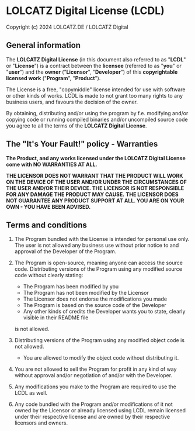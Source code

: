 # LOLCATZ Digital License (LCDL)
Copyright (c) 2024 LOLCATZ.DE / LOLCATZ Digital

## General information
The **LOLCATZ Digital License** (in this document also referred to as "**LCDL**" or "**License**") is a contract between the **licensee** (referred to as "**you**" or "**user**")
and the **owner** ("**Licensor**", "**Developer**") of this **copyrightable licensed work** ("**Program**", "**Product**").

The License is a free, "copymiddle" license intended for use with software or other kinds of works. LCDL is made to not grant too many rights to any business users, and favours the decision of the owner.

By obtaining, distributing and/or using the program by f.e. modifying and/or copying code or running compiled binaries and/or uncompiled source code you agree to all the terms of the **LOLCATZ Digital License**.

## The "It's Your Fault!" policy - Warranties
**The Product, and any works licensed under the LOLCATZ Digital License come with NO WARRANTIES AT ALL.**

**THE LICENSOR DOES NOT WARRANT THAT THE PRODUCT WILL WORK ON THE DEVICE OF THE USER AND/OR UNDER THE CIRCUMSTANCES OF THE USER AND/OR THEIR DEVICE. THE LICENSOR IS NOT RESPONSIBLE FOR ANY DAMAGE THE PRODUCT MAY CAUSE.**
**THE LICENSOR DOES NOT GUARANTEE ANY PRODUCT SUPPORT AT ALL. YOU ARE ON YOUR OWN - YOU HAVE BEEN ADVISED.**

## Terms and conditions
1. The Program bundled with the License is intended for personal use only. The user is not allowed any business use without prior notice to and approval of the Developer of the Program.
2. The Program is open-source, meaning anyone can access the source code. Distributing versions of the Program using any modified source code without clearly stating:
    - The Program has been modified by you
    - The Program has not been modified by the Licensor
    - The Licensor does not endorse the modifications you made
    - The Program is based on the source code of the Developer
    - Any other kinds of credits the Developer wants you to state, clearly visible in their README file

    is not allowed.
3. Distributing versions of the Program using any modified object code is not allowed.
    - You are allowed to modify the object code without distributing it.
4. You are not allowed to sell the Program for profit in any kind of way without approval and/or negotiation of and/or with the Developer.
5. Any modifications you make to the Program are required to use the LCDL as well.
6. Any code bundled with the Program and/or modifications of it not owned by the Licensor or already licensed using LCDL remain licensed under their respective license and are owned by their respective licensors and owners.
